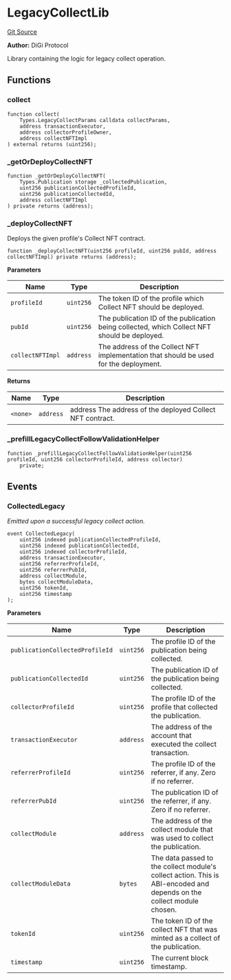 # LegacyCollectLib
[Git Source](https://github.com/digiv3rse/protocol-contracts/blob/78826068117a4eb9f5d01837d2d88deb72b92ea0/contracts/libraries/LegacyCollectLib.sol)

**Author:**
DiGi Protocol

Library containing the logic for legacy collect operation.


## Functions
### collect


```solidity
function collect(
    Types.LegacyCollectParams calldata collectParams,
    address transactionExecutor,
    address collectorProfileOwner,
    address collectNFTImpl
) external returns (uint256);
```

### _getOrDeployCollectNFT


```solidity
function _getOrDeployCollectNFT(
    Types.Publication storage _collectedPublication,
    uint256 publicationCollectedProfileId,
    uint256 publicationCollectedId,
    address collectNFTImpl
) private returns (address);
```

### _deployCollectNFT

Deploys the given profile's Collect NFT contract.


```solidity
function _deployCollectNFT(uint256 profileId, uint256 pubId, address collectNFTImpl) private returns (address);
```
**Parameters**

|Name|Type|Description|
|----|----|-----------|
|`profileId`|`uint256`|The token ID of the profile which Collect NFT should be deployed.|
|`pubId`|`uint256`|The publication ID of the publication being collected, which Collect NFT should be deployed.|
|`collectNFTImpl`|`address`|The address of the Collect NFT implementation that should be used for the deployment.|

**Returns**

|Name|Type|Description|
|----|----|-----------|
|`<none>`|`address`|address The address of the deployed Collect NFT contract.|


### _prefillLegacyCollectFollowValidationHelper


```solidity
function _prefillLegacyCollectFollowValidationHelper(uint256 profileId, uint256 collectorProfileId, address collector)
    private;
```

## Events
### CollectedLegacy
*Emitted upon a successful legacy collect action.*


```solidity
event CollectedLegacy(
    uint256 indexed publicationCollectedProfileId,
    uint256 indexed publicationCollectedId,
    uint256 indexed collectorProfileId,
    address transactionExecutor,
    uint256 referrerProfileId,
    uint256 referrerPubId,
    address collectModule,
    bytes collectModuleData,
    uint256 tokenId,
    uint256 timestamp
);
```

**Parameters**

|Name|Type|Description|
|----|----|-----------|
|`publicationCollectedProfileId`|`uint256`|The profile ID of the publication being collected.|
|`publicationCollectedId`|`uint256`|The publication ID of the publication being collected.|
|`collectorProfileId`|`uint256`|The profile ID of the profile that collected the publication.|
|`transactionExecutor`|`address`|The address of the account that executed the collect transaction.|
|`referrerProfileId`|`uint256`|The profile ID of the referrer, if any. Zero if no referrer.|
|`referrerPubId`|`uint256`|The publication ID of the referrer, if any. Zero if no referrer.|
|`collectModule`|`address`|The address of the collect module that was used to collect the publication.|
|`collectModuleData`|`bytes`|The data passed to the collect module's collect action. This is ABI-encoded and depends on the collect module chosen.|
|`tokenId`|`uint256`|The token ID of the collect NFT that was minted as a collect of the publication.|
|`timestamp`|`uint256`|The current block timestamp.|

